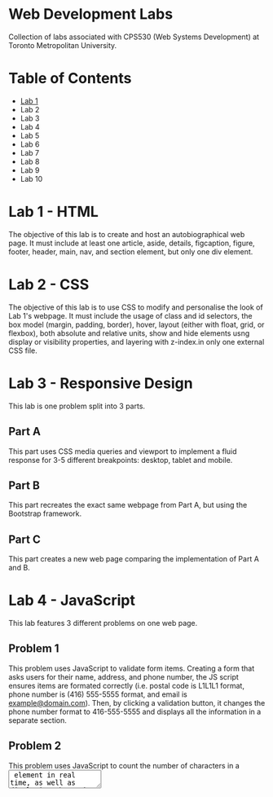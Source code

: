 # Web Development Labs
Collection of labs associated with CPS530 (Web Systems Development) at Toronto Metropolitan University.

# Table of Contents
- [Lab 1](#lab-1---html)
- Lab 2
- Lab 3
- Lab 4
- Lab 5
- Lab 6
- Lab 7
- Lab 8
- Lab 9
- Lab 10

# Lab 1 - HTML
The objective of this lab is to create and host an autobiographical web page. It must include at least one article, aside, details, figcaption, figure, footer, header, main, nav, and section element, but only one div element.

# Lab 2 - CSS
The objective of this lab is to use CSS to modify and personalise the look of Lab 1's webpage. It must include the usage of class and id selectors, the box model (margin, padding, border), hover, layout (either with float, grid, or flexbox), both absolute and relative units, show and hide elements usng display or visibility properties, and layering with z-index.in only one external CSS file.

# Lab 3 - Responsive Design
This lab is one problem split into 3 parts. 

## Part A 
This part uses CSS media queries and viewport to implement a fluid response for 3-5 different breakpoints: desktop, tablet and mobile.

## Part B
This part recreates the exact same webpage from Part A, but using the Bootstrap framework.

## Part C
This part creates a new web page comparing the implementation of Part A and B.

# Lab 4 - JavaScript
This lab features 3 different problems on one web page.

## Problem 1
This problem uses JavaScript to validate form items. Creating a form that asks users for their name, address, and phone number, the JS script ensures items are formated correctly (i.e. postal code is L1L1L1 format, phone number is (416) 555-5555 format, and email is example@domain.com). Then, by clicking a validation button, it changes the phone number format to 416-555-5555 and displays all the information in a separate section.

## Problem 2
This problem uses JavaScript to count the number of characters in a <textarea> element in real time, as well as displaying the number of letters (a-z and A-Z only).

## Problem 3
This problem uses JavScript to create a list of bookmarks and indicating is the link is secure or not (https vs. http).

# Lab 5 - jQuery
This lab features 2 different problems on one web page.

## Problem 1
This problem uses jQuery and plain JavaScript to create a drag-and-drop game featuring Mr. Potato Head.

## Problem 2
This problem uses jQuery to create a function where when a user hovers over an image, the image size becomes full screen.

# Lab 6 - SVG
This lab features 2 problems on one web page.

## Problem 1
This problem uses SVG to generate a yellow triange, blue quadrilateral, pink pentagon, and green hexagon.

## Problem 2
This problem uses SVG to generate the flags of Vietnam and Norway.

# Lab 7 - Perl
This lab features 2 problems on 2 web pages using the CGI environemnt on a Unix server.

## Problem 1
This problem uses a Perl program to display the phrase "This is my first Perl program".

## Problem 2
This problem contains an HTML form asking for name, address, phone number, email, and photograph file and a Perl program to process and validate these items using regular expression. This, it either highlights user inputs or didplays the correct information on a new web page.

# Lab 8 - PHP
This page features 4 problems on one web page.

## Problem 1
This problem uses a PHP program to create a division displaying a background image and greeting appropriate to the time of day.

## Problem 2
This problem contains an HTML form that ask for 2 integers between 3 and 12. Then, the PHP form validates and uses those 2 numbers to display a multipication table.

## Problem 3
This problem uses a PHP program to create a hit counter using cookies.

## Problem 4
This problem uses a PHP program to display one of three possible gifs that is added in a query string in the URL.

# Lab 9 - MYSQL
This lab features 5 problems on 5 different web pages using a MySQL database on a Unix server.

## Problem 1
This problem uses a PHP script to populate a table in the database with 10 records of pictures and its picture number, subject, location, and date taken.

## Problem 2
This problem uses a PHP program to make a query and display all the information in the database sorted in descending order of date taken.

## Problem 3
This problem uses a PHP problem to make a queery and display only images taken in Ontario iwht a caption showing the subject and location. 

## Problem 4
This problem uses a HTML form with radio buttons for the user to select locations and years. Then, a PHP program makes a query to the database and displays the pictures with captions that fit the selected conditions. 

## Problem 5
This problem uses a PHP program to make a query and display a random image from the database and the total number of images in the database.

# Lab 10 - Classic ASP, Ruby, Python, React.js
This features 3 problems on 3 different web pages.

## Problem 1
This problem uses a Classis ASP program that uses the values in a query string input to generate the background colour of a web page. The program also uses cookies to display the date and time of the last visit.

## Problem 2
This problem uses an HTML form that asks for a city name, province or state if applicable, country, and url of a picture of that city. The form also has two button, one to submit to a CGI/Ruby form and the other to a CGI/Python form.

The CGI/Ruby form generate a web page where the image is the full width of the screen and the city information is properly capitalized and centered at the top.

The CGI/Python form generates a web page where the image is 80% of the screen width with a coloureed border and the city information is all-uppercase and centered at the top.

## Problem 3
This problem uses React.js to create a web page highlighting the installation process, the page-building process, and any challenges encountered.




